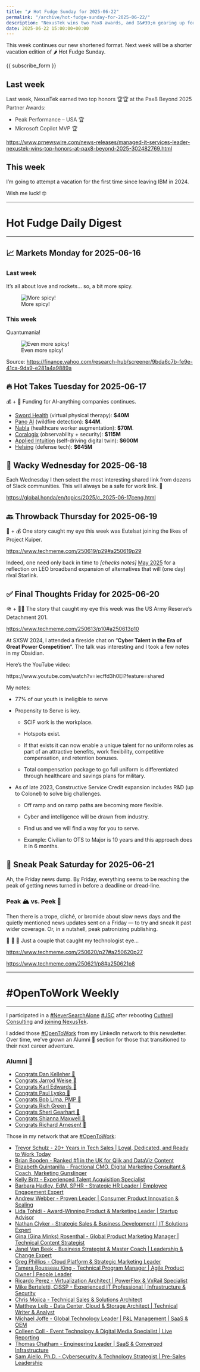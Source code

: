 ```yaml
---
title: "🌶️ Hot Fudge Sunday for 2025-06-22"
permalink: "/archive/hot-fudge-sunday-for-2025-06-22/"
description: "NexusTek wins two Pax8 awards, and I&#39;m gearing up for my first vacation since 2024!"
date: 2025-06-22 15:00:00+00:00
---
```


This week continues our new shortened format. Next week will be a shorter vacation edition of 🌶️ Hot Fudge Sunday.

{{ subscribe_form }}

## Last week

Last week, NexusTek <span style="color: rgb(55, 55, 55)">earned two top honors 🏆🏆 at the Pax8 Beyond 2025 Partner Awards:</span>

- <span style="color: rgb(55, 55, 55)">Peak Performance – USA 🏆</span>
- <span style="color: rgb(55, 55, 55)">Microsoft Copilot MVP 🏆</span>

https://www.prnewswire.com/news-releases/managed-it-services-leader-nexustek-wins-top-honors-at-pax8-beyond-2025-302482769.html

## This week

I’m going to attempt a vacation for the first time since leaving IBM in 2024.

Wish me luck! 🤓

---
   
# Hot Fudge Daily Digest
   
---
## 📈 Markets Monday for 2025-06-16
 
<h3>Last week</h3><p>It’s all about love and rockets… so, a bit more spicy.</p><figure><img src="https://assets.buttondown.email/images/868ec9a3-69f2-41b6-a3d4-c3d3f9ae350b.png?w=960&amp;fit=max" alt="More spicy!" draggable="false"><figcaption>More spicy!</figcaption></figure><h3><strong>This week</strong></h3><p>Quantumania!</p><figure><img src="https://assets.buttondown.email/images/cee2f745-699b-4f0e-a9f9-d0d6839845f6.png?w=960&amp;fit=max" alt="Even more spicy!" draggable="false"><figcaption>Even more spicy!</figcaption></figure><p>Source: <a target="_blank" rel="noopener noreferrer nofollow" href="https://finance.yahoo.com/research-hub/screener/9bda6c7b-fe9e-41ca-9da9-e281a4a9889a">https://finance.yahoo.com/research-hub/screener/9bda6c7b-fe9e-41ca-9da9-e281a4a9889a</a></p><p></p><p></p>
   
## 🔥 Hot Takes Tuesday for 2025-06-17
 
💰 + 🤖 Funding for AI-anything companies continues.

* [Sword Health](https://www.techmeme.com/250617/p17#a250617p17) (virtual physical therapy): **$40M**
* [Pano AI](https://www.techmeme.com/250617/p35#a250617p35) (wildfire detection): **$44M**.
* [Nabla](https://www.techmeme.com/250617/p25#a250617p25) (healthcare worker augmentation): **$70M**.
* [Coralogix](https://www.techmeme.com/250617/p14#a250617p14) (observability + security): **$115M**
* [Applied Intuition](https://www.techmeme.com/250617/p13#a250617p13) (self-driving digital twin): **$600M**
* [Helsing](https://www.techmeme.com/250617/p3#a250617p3) (defense tech): **$645M**
   
## 🤪 Wacky Wednesday for 2025-06-18
 
<p>Each Wednesday I then select the most interesting shared link from dozens of Slack communities. This will always be a safe for work link. 🙈</p><p><a target="_blank" rel="noopener noreferrer nofollow" href="https://global.honda/en/topics/2025/c_2025-06-17ceng.html">https://global.honda/en/topics/2025/c_2025-06-17ceng.html</a></p>
   
## 🔙 Throwback Thursday for 2025-06-19
 
<p>📡 + 💰 One story caught my eye this week was Eutelsat joining the likes of Project Kuiper.</p><p><a target="_blank" rel="noopener noreferrer nofollow" href="https://www.techmeme.com/250619/p29#a250619p29">https://www.techmeme.com/250619/p29#a250619p29</a></p><p>Indeed, one need only back in time to <em>[checks notes]</em> <a target="_blank" rel="noopener noreferrer nofollow" href="https://hot.fudge.org/archive/hot-fudge-sunday-for-2025-05-04/">May 2025</a> for a reflection on LEO broadband expansion of alternatives that will (one day) rival Starlink.</p>
   
## ✅ Final Thoughts Friday for 2025-06-20
 
<p>🪖 + 🧑‍💻 The story that caught my eye this week was the US Army Reserve’s Detachment 201.</p><p><a target="_blank" rel="noopener noreferrer nofollow" href="https://www.techmeme.com/250613/p10#a250613p10">https://www.techmeme.com/250613/p10#a250613p10</a></p><p>At SXSW 2024, I attended a fireside chat on “<strong>Cyber Talent in the Era of Great Power Competition</strong>“. The talk was interesting and I took a few notes in my Obsidian. </p><p>Here’s the YouTube video:</p><p>https://www.youtube.com/watch?v=iecffd3h0EI?feature=shared</p><p>My notes:</p><ul><li><p>77% of our youth is ineligible to serve</p></li><li><p>Propensity to Serve is key. </p><ul><li><p>SCIF work is the workplace. </p></li><li><p>Hotspots exist. </p></li><li><p>If that exists it can now enable a unique talent for no uniform roles as part of an attractive benefits, work flexibility, competitive compensation, and retention bonuses. </p></li><li><p>Total compensation package to go full uniform is differentiated through healthcare and savings plans for military. </p></li></ul></li><li><p>As of late 2023, Constructive Service Credit expansion includes R&amp;D (up to Colonel) to solve big challenges.</p><ul><li><p>Off ramp and on ramp paths are becoming more flexible.</p></li><li><p>Cyber and intelligence will be drawn from industry.</p></li><li><p>Find us and we will find a way for you to serve.</p></li><li><p>Example: Civilian to OTS to Major is 10 years and this approach does it in 6 months.</p></li></ul></li></ul>
   
## 🔮 Sneak Peak Saturday for 2025-06-21
 
<p>Ah, the Friday news dump. By Friday, everything seems to be reaching the peak of getting news turned in before a deadline or dread-line.</p><h3>Peak 🏔️ vs. Peek 👀</h3><p>Then there is a trope, cliché, or bromide about slow news days and the quietly mentioned news updates sent on a Friday — to try and sneak it past wider coverage. Or, in a nutshell, peak patronizing publishing.</p><p>🤔 🤨 🧐 Just a couple that caught my technologist eye…</p><p><a target="_blank" rel="noopener noreferrer nofollow" href="https://www.techmeme.com/250620/p27#a250620p27">https://www.techmeme.com/250620/p27#a250620p27</a></p><p><a target="_blank" rel="noopener noreferrer nofollow" href="https://www.techmeme.com/250621/p8#a250621p8">https://www.techmeme.com/250621/p8#a250621p8</a></p><p></p>

---

<h1 data-pm-slice="1 3 []">#OpenToWork Weekly</h1>

---

I participated in a [#NeverSearchAlone](https://www.youtube.com/watch?v=OH3nzRdwYPA) [#JSC](https://www.phyl.org/jsc) after rebooting [Cuthrell Consulting](https://cuthrell.consulting) and [joining NexusTek](https://cuthrell.consulting/blog/jay-cuthrell-joins-nexustek/).

I added those [#OpenToWork](https://www.linkedin.com/search/results/content/?keywords=%23OpenToWork&origin=FACETED_SEARCH&postedBy=%5B%22first%22%5D&sid=TbC&sortBy=%22date_posted%22) from my LinkedIn network to this newsletter. Over time, we've grown an Alumni 🎉 section for those that transitioned to their next career adventure.

### Alumni 🎉

- [Congrats Dan Kelleher 🎉](https://www.linkedin.com/in/kelleherdan/)
- [Congrats Jarrod Weise 🎉](https://www.linkedin.com/posts/jarrodweise_thechargeahead-electricvehicles-innovation-activity-7325543362621509632-t5Oy?utm_source=share&utm_medium=member_desktop&rcm=ACoAACk1T7oBu6QkP2p3bHgknv3R55ktER0dzqc)
- [Congrats Karl Edwards 🎉](https://www.linkedin.com/posts/edwardskarl_im-happy-to-share-that-im-starting-a-new-activity-7323502970120138752-SLA-?utm_source=share&utm_medium=member_desktop&rcm=ACoAACk1T7oBu6QkP2p3bHgknv3R55ktER0dzqc)
- [Congrats Paul Lysko 🎉](https://www.linkedin.com/posts/paullysko_hellyeah-activity-7315070360708603905-ZDc_?utm_source=share&utm_medium=member_desktop&rcm=ACoAACk1T7oBu6QkP2p3bHgknv3R55ktER0dzqc)
- [Congrats Bob Lima, PMP 🎉](https://www.linkedin.com/posts/limarobert_im-happy-to-share-that-im-starting-a-new-activity-7315167863147769856-Tsk-?utm_source=share&utm_medium=member_desktop&rcm=ACoAACk1T7oBu6QkP2p3bHgknv3R55ktER0dzqc)
- [Congrats Rich Green 🎉](https://www.linkedin.com/posts/rich-green-5304804_im-happy-to-share-that-im-starting-a-new-activity-7312272227184324608-HmZN?utm_source=share&utm_medium=member_desktop&rcm=ACoAACk1T7oBu6QkP2p3bHgknv3R55ktER0dzqc)
- [Congrats Sheri Gearhart 🎉](https://www.linkedin.com/posts/sheri-gearhart_im-happy-to-share-that-im-starting-a-new-activity-7314986352909983745-VKzo?utm_source=share&utm_medium=member_desktop&rcm=ACoAACk1T7oBu6QkP2p3bHgknv3R55ktER0dzqc)
- [Congrats Shianna Maxwell 🎉](https://www.linkedin.com/posts/shiannamaxwell_im-happy-to-share-that-im-starting-a-new-activity-7302404919678902272-FHRz?utm_source=share&utm_medium=member_desktop&rcm=ACoAACk1T7oBu6QkP2p3bHgknv3R55ktER0dzqc)
- [Congrats Richard Arnesen! 🎉](https://www.linkedin.com/posts/richard-arnesen_im-happy-to-share-that-im-starting-a-new-activity-7290099022084616192-QjYm?utm_source=share&utm_medium=member_desktop)

Those in my network that are [#OpenToWork](https://www.linkedin.com/search/results/content/?keywords=%23OpenToWork&origin=FACETED_SEARCH&postedBy=%5B%22first%22%5D&sid=TbC&sortBy=%22date_posted%22):

- [Trevor Schulz - 20+ Years in Tech Sales | Loyal, Dedicated, and Ready to Work Today](https://www.linkedin.com/in/trevorschulz/)
- [Brian Booden - Ranked #1 in the UK for Qlik and DataViz Content](https://www.linkedin.com/in/qlikluminary/)
- [Elizabeth Quintanilla - Fractional CMO, Digital Marketing Consultant & Coach, Marketing Gunslinger](https://www.linkedin.com/in/elizabethquintanilla/)
- [Kelly Britt - Experienced Talent Acquisition Specialist](https://www.linkedin.com/in/kelly-britt/)
- [Barbara Hadley, EdM, SPHR - Strategic HR Leader | Employee Engagement Expert](https://www.linkedin.com/in/barbarahadleyhrleader/)
- [Andrew Webber - Proven Leader | Consumer Product Innovation & Scaling](https://www.linkedin.com/in/andrewwebber/)
- [Lida Tohidi - Award-Winning Product & Marketing Leader | Startup Advisor](https://www.linkedin.com/in/lidatohidi/)
- [Nathan Clyker - Strategic Sales & Business Development | IT Solutions Expert](https://www.linkedin.com/in/nathan-clyker/)
- [Gina (Gina Minks) Rosenthal - Global Product Marketing Manager | Technical Content Strategist](https://www.linkedin.com/in/gminks/)
- [Janel Van Beek - Business Strategist & Master Coach | Leadership & Change Expert](https://www.linkedin.com/in/janellanzadbafrancievanwirkus220/)
- [Greg Phillips - Cloud Platform & Strategic Marketing Leader](https://www.linkedin.com/in/gregaphillips/)
- [Tamera Rousseau King - Technical Program Manager | Agile Product Owner | People Leader](https://www.linkedin.com/in/tjrking/)
- [Ricardo Perez - Virtualization Architect | PowerFlex & VxRail Specialist](https://www.linkedin.com/in/ricardo-perez-atx)
- [Mike Berteletti, CISSP - Experienced IT Professional | Infrastructure & Security](https://www.linkedin.com/in/mike-berteletti-cissp/)
- [Chris Mojica - Technical Sales & Solutions Architect](https://www.linkedin.com/in/pcmojica/)
- [Matthew Leib - Data Center, Cloud & Storage Architect | Technical Writer & Analyst](https://www.linkedin.com/in/matthewleib/)
- [Michael Joffe - Global Technology Leader | P&L Management | SaaS & OEM](https://www.linkedin.com/in/joffemichael/)
- [Colleen Coll - Event Technology & Digital Media Specialist | Live Reporting](https://www.linkedin.com/in/colleen-coll-b971505/)
- [Thomas Chatham - Engineering Leader | SaaS & Converged Infrastructure](https://www.linkedin.com/in/thomaschatham/)
- [Sam Aiello, Ph.D. - Cybersecurity & Technology Strategist | Pre-Sales Leadership](https://www.linkedin.com/in/samaiello/)